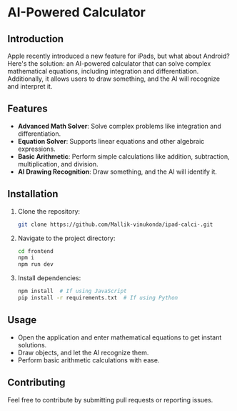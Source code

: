# AI-Powered Calculator

## Introduction

Apple recently introduced a new feature for iPads, but what about Android?
Here's the solution: an AI-powered calculator that can solve complex mathematical equations, including integration and differentiation. Additionally, it allows users to draw something, and the AI will recognize and interpret it.

## Features

- **Advanced Math Solver**: Solve complex problems like integration and differentiation.
- **Equation Solver**: Supports linear equations and other algebraic expressions.
- **Basic Arithmetic**: Perform simple calculations like addition, subtraction, multiplication, and division.
- **AI Drawing Recognition**: Draw something, and the AI will identify it.

## Installation

1. Clone the repository:
   ```sh
   git clone https://github.com/Mallik-vinukonda/ipad-calci-.git
   ```
2. Navigate to the project directory:
   ```sh
   cd frontend
   npm i
   npm run dev
   ```
3. Install dependencies:
   ```sh
   npm install  # If using JavaScript
   pip install -r requirements.txt  # If using Python
   ```

## Usage

- Open the application and enter mathematical equations to get instant solutions.
- Draw objects, and let the AI recognize them.
- Perform basic arithmetic calculations with ease.

## Contributing

Feel free to contribute by submitting pull requests or reporting issues.
